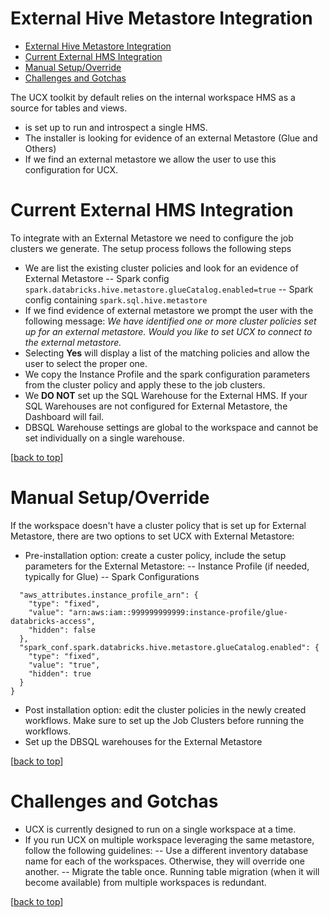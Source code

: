 External Hive Metastore Integration
===

<!-- TOC -->
* [External Hive Metastore Integration](#external-hive-metastore-integration)
* [Current External HMS Integration](#current-external-hms-integration)
* [Manual Setup/Override](#manual-setupoverride)
* [Challenges and Gotchas](#challenges-and-gotchas)
<!-- TOC -->

The UCX toolkit by default relies on the internal workspace HMS as a source for tables and views.
- is set up to run and introspect a single HMS.
- The installer is looking for evidence of an external Metastore (Glue and Others)
- If we find an external metastore we allow the user to use this configuration for UCX.

# Current External HMS Integration

To integrate with an External Metastore we need to configure the job clusters we generate. The setup process follows the following steps

- We are list the existing cluster policies and look for an evidence of External Metastore
  -- Spark config `spark.databricks.hive.metastore.glueCatalog.enabled=true`
  -- Spark config containing `spark.sql.hive.metastore`
- If we find evidence of external metastore we prompt the user with the following message:
  _We have identified one or more cluster policies set up for an external metastore.
  Would you like to set UCX to connect to the external metastore._
- Selecting **Yes** will display a list of the matching policies and allow the user to select the proper one.
- We copy the Instance Profile and the spark configuration parameters from the cluster policy and apply these to the job
  clusters.
- We **DO NOT** set up the SQL Warehouse for the External HMS. If your SQL Warehouses are not configured for External
  Metastore, the Dashboard will fail.
- DBSQL Warehouse settings are global to the workspace and cannot be set individually on a single warehouse.

[[back to top](#external-hive-metastore-integration)]

# Manual Setup/Override

If the workspace doesn't have a cluster policy that is set up for External Metastore, there are two options to set UCX
with External Metastore:

- Pre-installation option: create a custer policy, include the setup parameters for the External Metastore:
  -- Instance Profile (if needed, typically for Glue)
  -- Spark Configurations

```{
  "aws_attributes.instance_profile_arn": {
    "type": "fixed",
    "value": "arn:aws:iam::999999999999:instance-profile/glue-databricks-access",
    "hidden": false
  },
  "spark_conf.spark.databricks.hive.metastore.glueCatalog.enabled": {
    "type": "fixed",
    "value": "true",
    "hidden": true
  }
}
```

- Post installation option: edit the cluster policies in the newly created workflows. Make sure to set up the Job
  Clusters before running the workflows.
- Set up the DBSQL warehouses for the External Metastore

[[back to top](#external-hive-metastore-integration)]

# Challenges and Gotchas

- UCX is currently designed to run on a single workspace at a time.
- If you run UCX on multiple workspace leveraging the same metastore, follow the following guidelines:
  -- Use a different inventory database name for each of the workspaces. Otherwise, they will override one another.
  -- Migrate the table once. Running table migration (when it will become available) from multiple workspaces is
  redundant.

[[back to top](#external-hive-metastore-integration)]